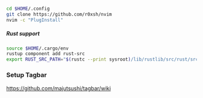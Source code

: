 ```bash
cd $HOME/.config
git clone https://github.com/r0xsh/nvim
nvim -c "PlugInstall"
```

##### Rust support

```bash
source $HOME/.cargo/env
rustup component add rust-src
export RUST_SRC_PATH="$(rustc --print sysroot)/lib/rustlib/src/rust/src"
```

### Setup Tagbar

https://github.com/majutsushi/tagbar/wiki

